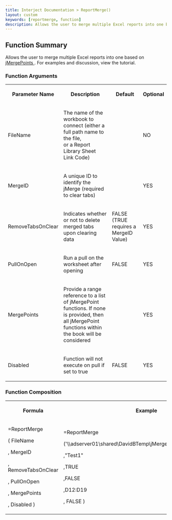 ```yaml
---
title: Interject Documentation > ReportMerge()
layout: custom
keywords: [reportmerge, function]
description: Allows the user to merge multiple Excel reports into one based on jMergePoints. 
---
```


##  Function Summary 
Allows the user to merge multiple Excel reports into one based on [ jMergePoints ](/wIndex/110723143.html) . For examples and discussion, view the tutorial. 

###  Function Arguments   
  
<table>  
<tr>  
<th>



Parameter Name 


</th>  
<th>



Description 


</th>  
<th>



Default 


</th>  
<th>



Optional 


</th> </tr>  
<tr>  
<td>



FileName 


</td>  
<td>

The name of the workbook to connect (either a full path name to the file,   
or a Report Library Sheet Link Code) 
</td>  
<td>

  

</td>  
<td>



NO 


</td> </tr>  
<tr>  
<td>

MergeID 
</td>  
<td>



A unique ID to identify the jMerge (required to clear tabs) 


</td>  
<td>

  

</td>  
<td>

YES 
</td> </tr>  
<tr>  
<td>

RemoveTabsOnClear  
</td>  
<td>

Indicates whether or not to delete merged tabs upon clearing data 
</td>  
<td>

FALSE (TRUE requires a MergeID Value) 
</td>  
<td>

YES 
</td> </tr>  
<tr>  
<td>



PullOnOpen 


</td>  
<td>

Run a pull on the worksheet after opening 
</td>  
<td>

FALSE 
</td>  
<td>



YES 


</td> </tr>  
<tr>  
<td>

MergePoints 
</td>  
<td>



Provide a range reference to a list of jMergePoint functions. If none is provided, then all jMergePoint   
functions within the book will be considered 


</td>  
<td>

  

</td>  
<td>

YES 
</td> </tr>  
<tr>  
<td>

Disabled  
</td>  
<td>

Function will not execute on pull if set to true 
</td>  
<td>

FALSE 
</td>  
<td>

YES 
</td> </tr> </table>

###  Function Composition   
  
<table>  
<tr>  
<th>



Formula 


</th>  
<th>



Example 


</th>  
<th>



Explanation 


</th> </tr>  
<tr>  
<td>



=ReportMerge 

(  FileName 

,  MergeID 

,  RemoveTabsOnClear 

,  PullOnOpen 

,  MergePoints 

,  Disabled  ) 


</td>  
<td>



=ReportMerge 

('\\\adserver01\shared\DavidBTemp\jMergeTestsTimelook_Dist1.xlsx' 

,"Test1" 

,TRUE    


,FALSE 

,D12:D19 

,  FALSE  ) 


</td>  
<td>



D12:D19 is the range of cells which contains the jMergePoints. 

In D:14: 

=jMergePoint("Trend","before",jTabName(First!E14)) 

  


In D:16 

=jMergePoint("*","before",jTabName()) 


</td> </tr> </table>
